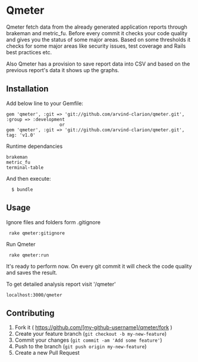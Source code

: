 # Qmeter

Qmeter fetch data from the already generated application reports through brakeman and metric_fu. Before every commit it checks your code quality and gives you the status of some major areas. Based on some thresholds it checks for some major areas like security issues, test coverage and Rails best practices etc.

Also Qmeter has a provision to save report data into CSV and based on the previous report's data it shows up the graphs.

## Installation

Add below line to your Gemfile:

```
gem 'qmeter', :git => 'git://github.com/arvind-clarion/qmeter.git', :group => :development
                    or 
gem 'qmeter', :git => 'git://github.com/arvind-clarion/qmeter.git', tag: 'v1.0'

```

Runtime dependancies

```
brakeman
metric_fu
terminal-table
```

And then execute:

```
  $ bundle
```

## Usage

Ignore files and folders form .gitignore
```
 rake qmeter:gitignore
```

Run Qmeter
```
 rake qmeter:run
```

It's ready to perform now. On every git commit it will check the code quality and saves the result.

To get detailed analysis report visit '/qmeter' 

```
localhost:3000/qmeter
```

## Contributing

1. Fork it ( https://github.com/[my-github-username]/qmeter/fork )
2. Create your feature branch (`git checkout -b my-new-feature`)
3. Commit your changes (`git commit -am 'Add some feature'`)
4. Push to the branch (`git push origin my-new-feature`)
5. Create a new Pull Request
